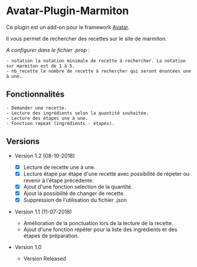 # Avatar-Plugin-Marmiton

Ce plugin est un add-on pour le framework [Avatar](https://github.com/Spikharpax/Avatar-Serveur).

Il vous permet de rechercher des recettes sur le site de marmiton.


_A configurer dans le fichier .prop :_

    - notation la notation minimale de recette à rechercher. La notation sur marmiton est de 1 à 5.
    - nb_recette le nombre de recette à rechercher qui seront énoncées une à une.

## Fonctionnalités


	- Demander une recette.
	- Lecture des ingrédients selon la quantité souhaitée.
	- Lecture des étapes une à une.
	- Fonction repeat (ingrédients - étapes).
	
 
## Versions

- Version 1.2 (08-10-2018)
    - [X] Lecture de recette une à une.
    - [X] Lecture étape par étape d'une recette avec possibilité de répeter ou revenir à l'étape précédente.
    - [X] Ajout d'une fonction selection de la quantité.
    - [X] Ajout la possibilité de changer de recette.
    - [X] Suppression de l'utilisation du fichier .json

- Version 1.1 (11-07-2018)
    - Amélioration de la ponctuation lors de la lecture de la recette.
    - Ajout d'une fonction répéter pour la liste des ingrédients et des étapes de préparation.

- Version 1.0
    - Version Released
